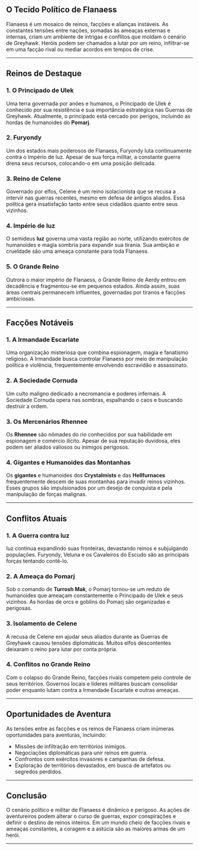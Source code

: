 ## O Tecido Político de Flanaess

Flanaess é um mosaico de reinos, facções e alianças instáveis. As constantes tensões entre nações, somadas às ameaças externas e internas, criam um ambiente de intrigas e conflitos que moldam o cenário de Greyhawk. Heróis podem ser chamados a lutar por um reino, infiltrar-se em uma facção rival ou mediar acordos em tempos de crise.

---

## Reinos de Destaque

### 1. **O Principado de Ulek**
Uma terra governada por anões e humanos, o Principado de Ulek é conhecido por sua resistência e sua importância estratégica nas Guerras de Greyhawk. Atualmente, o principado está cercado por perigos, incluindo as hordas de humanoides do **Pomarj**.

### 2. **Furyondy**
Um dos estados mais poderosos de Flanaess, Furyondy luta continuamente contra o Império de Iuz. Apesar de sua força militar, a constante guerra drena seus recursos, colocando-o em uma posição delicada.

### 3. **Reino de Celene**
Governado por elfos, Celene é um reino isolacionista que se recusa a intervir nas guerras recentes, mesmo em defesa de antigos aliados. Essa política gera insatisfação tanto entre seus cidadãos quanto entre seus vizinhos.

### 4. **Império de Iuz**
O semideus **Iuz** governa uma vasta região ao norte, utilizando exércitos de humanoides e magia sombria para expandir sua tirania. Sua ambição e crueldade são uma ameaça constante para toda Flanaess.

### 5. **O Grande Reino**
Outrora o maior império de Flanaess, o Grande Reino de Aerdy entrou em decadência e fragmentou-se em pequenos estados. Ainda assim, suas áreas centrais permanecem influentes, governadas por tiranos e facções ambiciosas.

---

## Facções Notáveis

### 1. **A Irmandade Escarlate**
Uma organização misteriosa que combina espionagem, magia e fanatismo religioso. A Irmandade busca controlar Flanaess por meio de manipulação política e violência, frequentemente envolvendo escravidão e assassinato.

### 2. **A Sociedade Cornuda**
Um culto maligno dedicado a necromancia e poderes infernais. A Sociedade Cornuda opera nas sombras, espalhando o caos e buscando destruir a ordem.

### 3. **Os Mercenários Rhennee**
Os **Rhennee** são nômades do rio conhecidos por sua habilidade em espionagem e comércio ilícito. Apesar de sua reputação duvidosa, eles podem ser aliados valiosos ou inimigos perigosos.

### 4. **Gigantes e Humanoides das Montanhas**
Os **gigantes** e humanoides dos **Crystalmists** e das **Hellfurnaces** frequentemente descem de suas montanhas para invadir reinos vizinhos. Esses grupos são impulsionados por um desejo de conquista e pela manipulação de forças malignas.

---

## Conflitos Atuais

### 1. **A Guerra contra Iuz**
Iuz continua expandindo suas fronteiras, devastando reinos e subjulgando populações. Furyondy, Veluna e os Cavaleiros do Escudo são as principais forças tentando contê-lo.

### 2. **A Ameaça do Pomarj**
Sob o comando de **Turrosh Mak**, o Pomarj tornou-se um reduto de humanoides que ameaçam constantemente o Principado de Ulek e seus vizinhos. As hordas de orcs e goblins do Pomarj são organizadas e perigosas.

### 3. **Isolamento de Celene**
A recusa de Celene em ajudar seus aliados durante as Guerras de Greyhawk causou tensões diplomáticas. Muitos elfos descontentes deixaram o reino para lutar por conta própria.

### 4. **Conflitos no Grande Reino**
Com o colapso do Grande Reino, facções rivais competem pelo controle de seus territórios. Governos locais e líderes militares buscam consolidar poder enquanto lutam contra a Irmandade Escarlate e outras ameaças.

---

## Oportunidades de Aventura

As tensões entre as facções e os reinos de Flanaess criam inúmeras oportunidades para aventuras, incluindo:
- Missões de infiltração em territórios inimigos.
- Negociações diplomáticas para unir reinos em guerra.
- Confrontos com exércitos invasores e campanhas de defesa.
- Exploração de territórios devastados, em busca de artefatos ou segredos perdidos.

---

## Conclusão

O cenário político e militar de Flanaess é dinâmico e perigoso. As ações de aventureiros podem alterar o curso de guerras, expor conspirações e definir o destino de reinos inteiros. Em um mundo cheio de facções rivais e ameaças constantes, a coragem e a astúcia são as maiores armas de um herói.

---